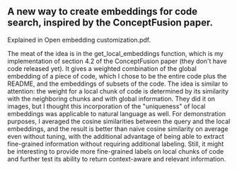 ## A new way to create embeddings for code search, inspired by the ConceptFusion paper.

Explained in Open embedding customization.pdf.

The meat of the idea is in the get_local_embeddings function, which is my implementation of section 4.2 of the ConceptFusion paper (they don't have code released yet). It gives a weighted combination of the global embedding of a piece of code, which I chose to be the entire code plus the README, and the embeddings of subsets of the code. The idea is similar to attention: the weight for a local chunk of code is determined by its similarity with the neighboring chunks and with global information. They did it on images, but I thought this incorporation of the "uniqueness" of local embeddings was applicable to natural language as well. For demonstration purposes, I averaged the cosine similarities between the query and the local embeddings, and the result is better than naive cosine similarity on average even without tuning, with the additional advantage of being able to extract fine-grained information without requiring additional labeling. Still, it might be interesting to provide more fine-grained labels on local chunks of code and further test its ability to return context-aware and relevant information. 
